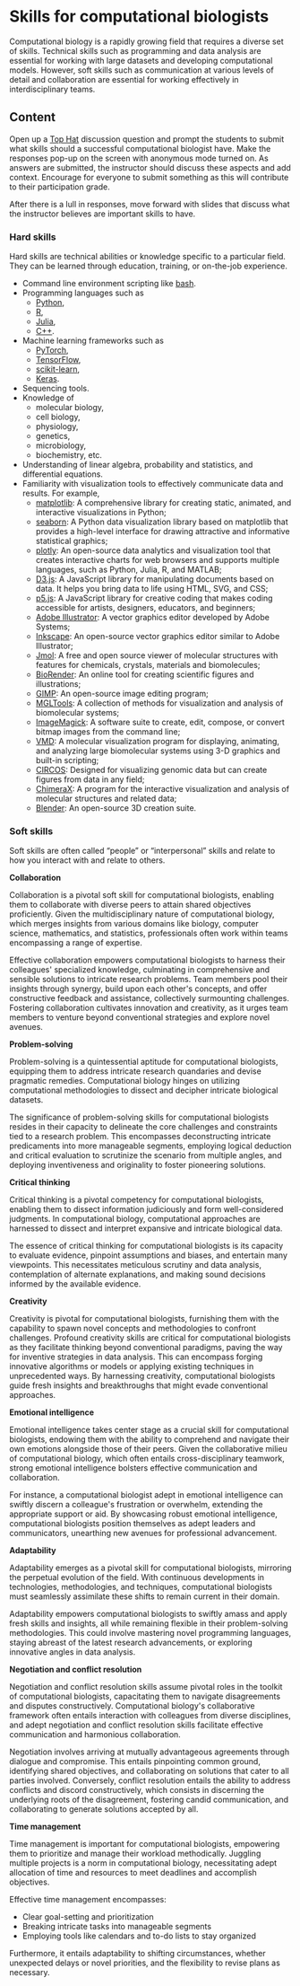 # Skills for computational biologists

Computational biology is a rapidly growing field that requires a diverse set of skills.
Technical skills such as programming and data analysis are essential for working with large datasets and developing computational models.
However, soft skills such as communication at various levels of detail and collaboration are essential for working effectively in interdisciplinary teams.

## Content

Open up a [Top Hat](https://app.tophat.com) discussion question and prompt the students to submit what skills should a successful computational biologist have.
Make the responses pop-up on the screen with anonymous mode turned on.
As answers are submitted, the instructor should discuss these aspects and add context.
Encourage for everyone to submit something as this will contribute to their participation grade.

After there is a lull in responses, move forward with slides that discuss what the instructor believes are important skills to have.

### Hard skills

Hard skills are technical abilities or knowledge specific to a particular field.
They can be learned through education, training, or on-the-job experience.

-   Command line environment scripting like [bash](https://opensource.com/resources/what-bash).
-   Programming languages such as
    -   [Python](https://www.python.org/doc/essays/blurb/),
    -   [R](https://www.r-project.org/about.html),
    -   [Julia](https://julialang.org/),
    -   [C++](https://www.codecademy.com/resources/blog/what-is-c-plus-plus-used-for/).
-   Machine learning frameworks such as
    -   [PyTorch](https://pytorch.org/),
    -   [TensorFlow](https://www.tensorflow.org/),
    -   [scikit-learn](https://scikit-learn.org/),
    -   [Keras](https://keras.io/).
-   Sequencing tools.
-   Knowledge of
    -   molecular biology,
    -   cell biology,
    -   physiology,
    -   genetics,
    -   microbiology,
    -   biochemistry, etc.
-   Understanding of linear algebra, probability and statistics, and differential equations.
-   Familiarity with visualization tools to effectively communicate data and results.
    For example,
    -   [matplotlib](https://matplotlib.org/): A comprehensive library for creating static, animated, and interactive visualizations in Python;
    -   [seaborn](https://seaborn.pydata.org/): A Python data visualization library based on matplotlib that provides a high-level interface for drawing attractive and informative statistical graphics;
    -   [plotly](https://plotly.com/): An open-source data analytics and visualization tool that creates interactive charts for web browsers and supports multiple languages, such as Python, Julia, R, and MATLAB;
    -   [D3.js](https://d3js.org/): A JavaScript library for manipulating documents based on data. It helps you bring data to life using HTML, SVG, and CSS;
    -   [p5.js](https://p5js.org/): A JavaScript library for creative coding that makes coding accessible for artists, designers, educators, and beginners;
    -   [Adobe Illustrator](https://www.adobe.com/products/illustrator.html): A vector graphics editor developed by Adobe Systems;
    -   [Inkscape](https://inkscape.org/): An open-source vector graphics editor similar to Adobe Illustrator;
    -   [Jmol](https://jmol.sourceforge.net/): A free and open source viewer of molecular structures with features for chemicals, crystals, materials and biomolecules;
    -   [BioRender](https://www.biorender.com/): An online tool for creating scientific figures and illustrations;
    -   [GIMP](https://www.gimp.org/): An open-source image editing program;
    -   [MGLTools](https://ccsb.scripps.edu/mgltools/): A collection of methods for visualization and analysis of biomolecular systems;
    -   [ImageMagick](https://imagemagick.org/index.php): A software suite to create, edit, compose, or convert bitmap images from the command line;
    -   [VMD](https://www.ks.uiuc.edu/Research/vmd/): A molecular visualization program for displaying, animating, and analyzing large biomolecular systems using 3-D graphics and built-in scripting;
    -   [CIRCOS](http://circos.ca/): Designed for visualizing genomic data but can create figures from data in any field;
    -   [ChimeraX](https://www.cgl.ucsf.edu/chimerax/): A program for the interactive visualization and analysis of molecular structures and related data;
    -   [Blender](https://www.blender.org/): An open-source 3D creation suite.

### Soft skills

Soft skills are often called “people” or “interpersonal” skills and relate to how you interact with and relate to others.

**Collaboration**

Collaboration is a pivotal soft skill for computational biologists, enabling them to collaborate with diverse peers to attain shared objectives proficiently.
Given the multidisciplinary nature of computational biology, which merges insights from various domains like biology, computer science, mathematics, and statistics, professionals often work within teams encompassing a range of expertise.

Effective collaboration empowers computational biologists to harness their colleagues' specialized knowledge, culminating in comprehensive and sensible solutions to intricate research problems.
Team members pool their insights through synergy, build upon each other's concepts, and offer constructive feedback and assistance, collectively surmounting challenges.
Fostering collaboration cultivates innovation and creativity, as it urges team members to venture beyond conventional strategies and explore novel avenues.

**Problem-solving**

Problem-solving is a quintessential aptitude for computational biologists, equipping them to address intricate research quandaries and devise pragmatic remedies.
Computational biology hinges on utilizing computational methodologies to dissect and decipher intricate biological datasets.

The significance of problem-solving skills for computational biologists resides in their capacity to delineate the core challenges and constraints tied to a research problem.
This encompasses deconstructing intricate predicaments into more manageable segments, employing logical deduction and critical evaluation to scrutinize the scenario from multiple angles, and deploying inventiveness and originality to foster pioneering solutions.

**Critical thinking**

Critical thinking is a pivotal competency for computational biologists, enabling them to dissect information judiciously and form well-considered judgments.
In computational biology, computational approaches are harnessed to dissect and interpret expansive and intricate biological data.

The essence of critical thinking for computational biologists is its capacity to evaluate evidence, pinpoint assumptions and biases, and entertain many viewpoints.
This necessitates meticulous scrutiny and data analysis, contemplation of alternate explanations, and making sound decisions informed by the available evidence.

**Creativity**

Creativity is pivotal for computational biologists, furnishing them with the capability to spawn novel concepts and methodologies to confront challenges.
Profound creativity skills are critical for computational biologists as they facilitate thinking beyond conventional paradigms, paving the way for inventive strategies in data analysis.
This can encompass forging innovative algorithms or models or applying existing techniques in unprecedented ways. By harnessing creativity, computational biologists guide fresh insights and breakthroughs that might evade conventional approaches.

**Emotional intelligence**

Emotional intelligence takes center stage as a crucial skill for computational biologists, endowing them with the ability to comprehend and navigate their own emotions alongside those of their peers.
Given the collaborative milieu of computational biology, which often entails cross-disciplinary teamwork, strong emotional intelligence bolsters effective communication and collaboration.

For instance, a computational biologist adept in emotional intelligence can swiftly discern a colleague's frustration or overwhelm, extending the appropriate support or aid.
By showcasing robust emotional intelligence, computational biologists position themselves as adept leaders and communicators, unearthing new avenues for professional advancement.

**Adaptability**

Adaptability emerges as a pivotal skill for computational biologists, mirroring the perpetual evolution of the field.
With continuous developments in technologies, methodologies, and techniques, computational biologists must seamlessly assimilate these shifts to remain current in their domain.

Adaptability empowers computational biologists to swiftly amass and apply fresh skills and insights, all while remaining flexible in their problem-solving methodologies.
This could involve mastering novel programming languages, staying abreast of the latest research advancements, or exploring innovative angles in data analysis.

**Negotiation and conflict resolution**

Negotiation and conflict resolution skills assume pivotal roles in the toolkit of computational biologists, capacitating them to navigate disagreements and disputes constructively.
Computational biology's collaborative framework often entails interaction with colleagues from diverse disciplines, and adept negotiation and conflict resolution skills facilitate effective communication and harmonious collaboration.

Negotiation involves arriving at mutually advantageous agreements through dialogue and compromise.
This entails pinpointing common ground, identifying shared objectives, and collaborating on solutions that cater to all parties involved. Conversely, conflict resolution entails the ability to address conflicts and discord constructively, which consists in discerning the underlying roots of the disagreement, fostering candid communication, and collaborating to generate solutions accepted by all.

**Time management**

Time management is important for computational biologists, empowering them to prioritize and manage their workload methodically.
Juggling multiple projects is a norm in computational biology, necessitating adept allocation of time and resources to meet deadlines and accomplish objectives.

Effective time management encompasses:

-   Clear goal-setting and prioritization
-   Breaking intricate tasks into manageable segments
-   Employing tools like calendars and to-do lists to stay organized

Furthermore, it entails adaptability to shifting circumstances, whether unexpected delays or novel priorities, and the flexibility to revise plans as necessary.
